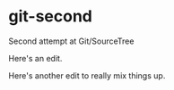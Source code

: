 # git-second
Second attempt at Git/SourceTree

Here's an edit.

Here's another edit to really mix things up.